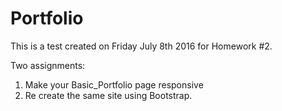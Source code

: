 # Portfolio

This is a test created on Friday July 8th 2016 for Homework #2. 

Two assignments:
  1. Make your Basic_Portfolio page responsive 
  2. Re create the same site using Bootstrap. 
  
